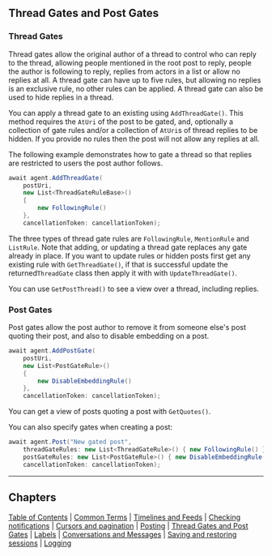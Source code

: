 ## Thread Gates and Post Gates

### Thread Gates

Thread gates allow the original author of a thread to control who can reply to the thread, allowing people mentioned in the root post to reply, people the author is following to reply, replies from actors in a list or allow no replies at all. A thread gate can have up to five rules, but allowing no replies is an exclusive rule, no other rules can be applied. A thread gate can also be used to hide replies in a thread.

You can apply a thread gate to an existing using `AddThreadGate()`. This method requires the `AtUri` of the post to be gated,
and, optionally a collection of gate rules and/or a collection of `AtUri`s of thread replies to be hidden. If you provide no rules then the post will not allow any replies at all.

The following example demonstrates how to gate a thread so that replies are restricted to users the post author follows.

```c#
await agent.AddThreadGate(
    postUri,
    new List<ThreadGateRuleBase>()
    {
        new FollowingRule()
    },
    cancellationToken: cancellationToken);
```

The three types of thread gate rules are `FollowingRule`, `MentionRule` and `ListRule`. Note that adding, or updating a thread gate replaces any gate already in place. If you want to update rules or hidden posts first get any existing rule with `GetThreadGate()`, if that is successful update the returned`ThreadGate` class then apply it with with `UpdateThreadGate()`.

You can use `GetPostThread()` to see a view over a thread, including replies.

### Post Gates

Post gates allow the post author to remove it from someone else's post quoting their post, and also to disable embedding on a post.

```c#
await agent.AddPostGate(
    postUri,
    new List<PostGateRule>()
    {
        new DisableEmbeddingRule()
    },
    cancellationToken: cancellationToken);
```

You can get a view of posts quoting a post with `GetQuotes()`.

You can also specify gates when creating a post:

```c#
await agent.Post("New gated post",
    threadGateRules: new List<ThreadGateRule>() { new FollowingRule() },
    postGateRules: new List<PostGateRule>() { new DisableEmbeddingRule() },
    cancellationToken: cancellationToken);
```

---

## Chapters

[Table of Contents](readme.md) | [Common Terms](commonTerms.md) | [Timelines and Feeds](timeline.md) | [Checking notifications](notifications.md#checkingNotifications) | [Cursors and pagination](cursorsAndPagination.md) | [Posting](posting.md#posting) | [Thread Gates and Post Gates](threadGatesAndPostGates.md) | [Labels](labels.md) | [Conversations and Messages](conversationsAndMessages.md) | [Saving and restoring sessions](savingAndRestoringAuthentication.md) | [Logging](logging.md)
